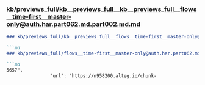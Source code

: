 ### kb/previews_full/kb__previews_full__kb__previews_full__flows__time-first__master-only@auth.har.part062.md.part002.md.md

```md
### kb/previews_full/kb__previews_full__flows__time-first__master-only@auth.har.part062.md.part002.md

```md
### kb/previews_full/flows__time-first__master-only@auth.har.part062.md (part 002)

```md
5657",
                "url": "https://n958200.alteg.io/chunk-
```

```

```

```
